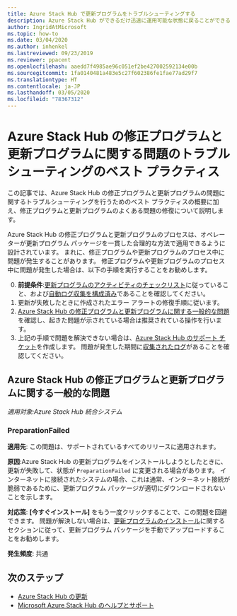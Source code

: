 ```yaml
---
title: Azure Stack Hub で更新プログラムをトラブルシューティングする
description: Azure Stack Hub ができるだけ迅速に運用可能な状態に戻ることができるように、Azure Stack Hub オペレーターが更新プログラムに関する問題を解決する方法について説明します。
author: IngridAtMicrosoft
ms.topic: how-to
ms.date: 03/04/2020
ms.author: inhenkel
ms.lastreviewed: 09/23/2019
ms.reviewer: ppacent
ms.openlocfilehash: aaedd7f4985ae96c051ef2be427002592134e00b
ms.sourcegitcommit: 1fa0140481a483e5c27f602386fe1fae77ad29f7
ms.translationtype: HT
ms.contentlocale: ja-JP
ms.lasthandoff: 03/05/2020
ms.locfileid: "78367312"
---
```

# <a name="best-practices-for-troubleshooting-azure-stack-hub-patch-and-update-issues"></a>Azure Stack Hub の修正プログラムと更新プログラムに関する問題のトラブルシューティングのベスト プラクティス

この記事では、Azure Stack Hub の修正プログラムと更新プログラムの問題に関するトラブルシューティングを行うためのベスト プラクティスの概要に加え、修正プログラムと更新プログラムのよくある問題の修復について説明します。


Azure Stack Hub の修正プログラムと更新プログラムのプロセスは、オペレーターが更新プログラム パッケージを一貫した合理的な方法で適用できるように設計されています。 まれに、修正プログラムや更新プログラムのプロセス中に問題が発生することがあります。 修正プログラムや更新プログラムのプロセス中に問題が発生した場合は、以下の手順を実行することをお勧めします。

0. **前提条件**:[更新プログラムのアクティビティのチェックリスト](release-notes-checklist.md)に従っていること、および[自動ログ収集を構成済み](azure-stack-configure-automatic-diagnostic-log-collection.md)であることを確認してください。
1. 更新が失敗したときに作成されたエラー アラートの修復手順に従います。
2. [Azure Stack Hub の修正プログラムと更新プログラムに関する一般的な問題](#common-azure-stack-hub-patch-and-update-issues)を確認し、起きた問題が示されている場合は推奨されている操作を行います。
3. 上記の手順で問題を解決できない場合は、[Azure Stack Hub のサポート チケット](azure-stack-help-and-support-overview.md)を作成します。 問題が発生した期間に[収集されたログ](https://docs.microsoft.com/azure-stack/operator/azure-stack-configure-on-demand-diagnostic-log-collection)があることを確認してください。

## <a name="common-azure-stack-hub-patch-and-update-issues"></a>Azure Stack Hub の修正プログラムと更新プログラムに関する一般的な問題

*適用対象:Azure Stack Hub 統合システム*

### <a name="preparationfailed"></a>PreparationFailed

**適用先**: この問題は、サポートされているすべてのリリースに適用されます。

**原因**:Azure Stack Hub の更新プログラムをインストールしようとしたときに、更新が失敗して、状態が `PreparationFailed` に変更される場合があります。 インターネットに接続されたシステムの場合、これは通常、インターネット接続が脆弱であるために、更新プログラム パッケージが適切にダウンロードされないことを示します。 

**対応策**: **[今すぐインストール]** をもう一度クリックすることで、この問題を回避できます。 問題が解決しない場合は、[更新プログラムのインストール](azure-stack-apply-updates.md?#install-updates-and-monitor-progress)に関するセクションに従って、更新プログラム パッケージを手動でアップロードすることをお勧めします。

**発生頻度**: 共通

## <a name="next-steps"></a>次のステップ

- [Azure Stack Hub の更新](azure-stack-updates.md)  
- [Microsoft Azure Stack Hub のヘルプとサポート](azure-stack-help-and-support-overview.md)
